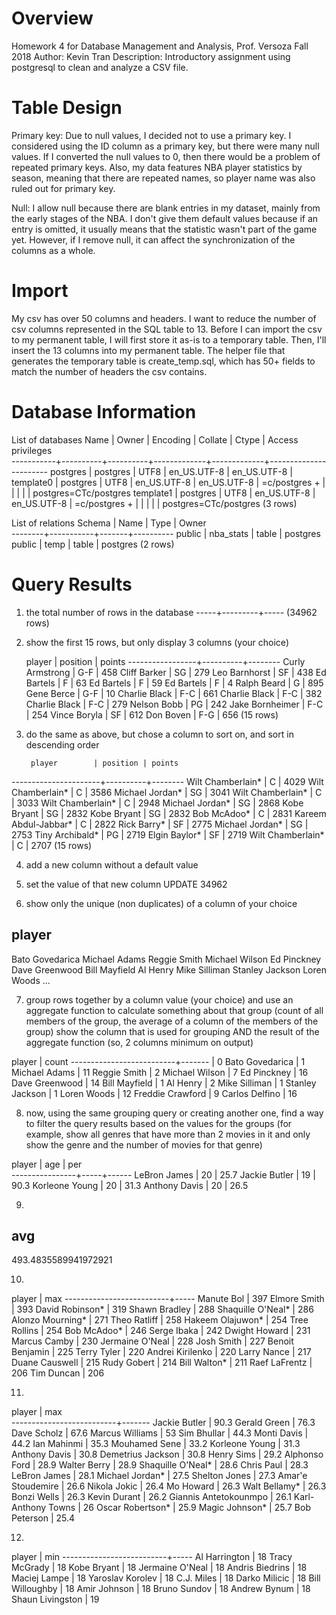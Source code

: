 # Overview
Homework 4 for Database Management and Analysis, Prof. Versoza Fall 2018
Author: Kevin Tran
Description: Introductory assignment using postgresql to clean and analyze a CSV file.

# Table Design
Primary key: Due to null values, I decided not to use a primary key. I considered using the ID column as a primary key, but there were many null values. If I converted the null values to 0, then there would be a problem of repeated primary keys. Also, my data features NBA player statistics by season, meaning that there are repeated names, so player name was also ruled out for primary key.

Null: I allow null because there are blank entries in my dataset, mainly from the early stages of the NBA. I don't give them default values because if an entry is omitted, it usually means that the statistic wasn't part of the game yet.
However, if I remove null, it can affect the synchronization of the columns as a whole.
# Import
My csv has over 50 columns and headers. I want to reduce the number of csv columns represented in the SQL table to 13. Before I can import the csv to my permanent table, I will first store it as-is to a temporary table. Then, I'll insert the 13 columns into my permanent table. The helper file that generates the temporary table is create_temp.sql, which has 50+ fields to match the number of headers the csv contains.
# Database Information
List of databases
Name    |  Owner   | Encoding |   Collate   |    Ctype    |   Access privileges   
-----------+----------+----------+-------------+-------------+-----------------------
postgres  | postgres | UTF8     | en_US.UTF-8 | en_US.UTF-8 |
template0 | postgres | UTF8     | en_US.UTF-8 | en_US.UTF-8 | =c/postgres          +
|          |          |             |             | postgres=CTc/postgres
template1 | postgres | UTF8     | en_US.UTF-8 | en_US.UTF-8 | =c/postgres          +
|          |          |             |             | postgres=CTc/postgres
(3 rows)


List of relations
Schema |   Name    | Type  |  Owner   
--------+-----------+-------+----------
public | nba_stats | table | postgres
public | temp      | table | postgres
(2 rows)

# Query Results

1. the total number of rows in the database
-----+---------+-----
(34962 rows)
2. show the first 15 rows, but only display 3 columns (your choice)

     player      | position | points
-----------------+----------+--------
 Curly Armstrong | G-F      |    458
 Cliff Barker    | SG       |    279
 Leo Barnhorst   | SF       |    438
 Ed Bartels      | F        |     63
 Ed Bartels      | F        |     59
 Ed Bartels      | F        |      4
 Ralph Beard     | G        |    895
 Gene Berce      | G-F      |     10
 Charlie Black   | F-C      |    661
 Charlie Black   | F-C      |    382
 Charlie Black   | F-C      |    279
 Nelson Bobb     | PG       |    242
 Jake Bornheimer | F-C      |    254
 Vince Boryla    | SF       |    612
 Don Boven       | F-G      |    656
(15 rows)

3. do the same as above, but chose a column to sort on, and sort in descending order


        player        | position | points
----------------------+----------+--------
 Wilt Chamberlain*    | C        |   4029
 Wilt Chamberlain*    | C        |   3586
 Michael Jordan*      | SG       |   3041
 Wilt Chamberlain*    | C        |   3033
 Wilt Chamberlain*    | C        |   2948
 Michael Jordan*      | SG       |   2868
 Kobe Bryant          | SG       |   2832
 Kobe Bryant          | SG       |   2832
 Bob McAdoo*          | C        |   2831
 Kareem Abdul-Jabbar* | C        |   2822
 Rick Barry*          | SF       |   2775
 Michael Jordan*      | SG       |   2753
 Tiny Archibald*      | PG       |   2719
 Elgin Baylor*        | SF       |   2719
 Wilt Chamberlain*    | C        |   2707
(15 rows)


4. add a new column without a default value

5. set the value of that new column
UPDATE 34962

6. show only the unique (non duplicates) of a column of your choice


player          
--------------------------

Bato Govedarica
Michael Adams
Reggie Smith
Michael Wilson
Ed Pinckney
Dave Greenwood
Bill Mayfield
Al Henry
Mike Silliman
Stanley Jackson
Loren Woods
...

7. group rows together by a column value (your choice) and use an aggregate function to calculate  something about that group (count of all members of the group, the average of a column of the members of the group)
 show the column that is used for grouping AND the result of the aggregate function (so, 2 columns minimum on output)


player          | count
--------------------------+-------
                |     0
Bato Govedarica          |     1
Michael Adams            |    11
Reggie Smith             |     2
Michael Wilson           |     7
Ed Pinckney              |    16
Dave Greenwood           |    14
Bill Mayfield            |     1
Al Henry                 |     2
Mike Silliman            |     1
Stanley Jackson          |     1
Loren Woods              |    12
Freddie Crawford         |     9
Carlos Delfino           |    16

8. now, using the same grouping query or creating another one, find a way to filter the query results based on the values for the groups (for example, show all genres that have more than 2 movies in it and only show the genre and the number of movies for that genre)

player     | age | per  
----------------+-----+------
LeBron James   |  20 | 25.7
Jackie Butler  |  19 | 90.3
Korleone Young |  20 | 31.3
Anthony Davis  |  20 | 26.5

9.

avg          
----------------------
493.4835589941972921

10.

player          | max
--------------------------+-----
Manute Bol               | 397
Elmore Smith             | 393
David Robinson*          | 319
Shawn Bradley            | 288
Shaquille O'Neal*        | 286
Alonzo Mourning*         | 271
Theo Ratliff             | 258
Hakeem Olajuwon*         | 254
Tree Rollins             | 254
Bob McAdoo*              | 246
Serge Ibaka              | 242
Dwight Howard            | 231
Marcus Camby             | 230
Jermaine O'Neal          | 228
Josh Smith               | 227
Benoit Benjamin          | 225
Terry Tyler              | 220
Andrei Kirilenko         | 220
Larry Nance              | 217
Duane Causwell           | 215
Rudy Gobert              | 214
Bill Walton*             | 211
Raef LaFrentz            | 206
Tim Duncan               | 206


11.
player          |  max  
--------------------------+-------
Jackie Butler            |  90.3
Gerald Green             |  76.3
Dave Scholz              |  67.6
Marcus Williams          |    53
Sim Bhullar              |  44.3
Monti Davis              |  44.2
Ian Mahinmi              |  35.3
Mouhamed Sene            |  33.2
Korleone Young           |  31.3
Anthony Davis            |  30.8
Demetrius Jackson        |  30.8
Henry Sims               |  29.2
Alphonso Ford            |  28.9
Walter Berry             |  28.9
Shaquille O'Neal*        |  28.6
Chris Paul               |  28.3
LeBron James             |  28.1
Michael Jordan*          |  27.5
Shelton Jones            |  27.3
Amar'e Stoudemire        |  26.6
Nikola Jokic             |  26.4
Mo Howard                |  26.3
Walt Bellamy*            |  26.3
Bonzi Wells              |  26.3
Kevin Durant             |  26.2
Giannis Antetokounmpo    |  26.1
Karl-Anthony Towns       |    26
Oscar Robertson*         |  25.9
Magic Johnson*           |  25.7
Bob Peterson             |  25.4

12.          

 player                   | min
--------------------------+-----
 Al Harrington            |  18
 Tracy McGrady            |  18
 Kobe Bryant              |  18
 Jermaine O'Neal          |  18
 Andris Biedrins          |  18
 Maciej Lampe             |  18
 Yaroslav Korolev         |  18
 C.J. Miles               |  18
 Darko Milicic            |  18
 Bill Willoughby          |  18
 Amir Johnson             |  18
 Bruno Sundov             |  18
 Andrew Bynum             |  18
 Shaun Livingston         |  19
